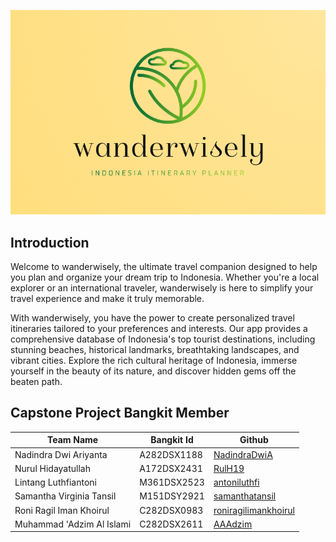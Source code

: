 <img alt="banner ternaku" src="https://github.com/Wander-Wisely/.github/blob/main/profile/banner.png?raw=true"><br>

## Introduction

Welcome to wanderwisely, the ultimate travel companion designed to help you plan and organize your dream trip to Indonesia. Whether you're a local explorer or an international traveler, wanderwisely is here to simplify your travel experience and make it truly memorable.

With wanderwisely, you have the power to create personalized travel itineraries tailored to your preferences and interests. Our app provides a comprehensive database of Indonesia's top tourist destinations, including stunning beaches, historical landmarks, breathtaking landscapes, and vibrant cities. Explore the rich cultural heritage of Indonesia, immerse yourself in the beauty of its nature, and discover hidden gems off the beaten path.

## Capstone Project Bangkit Member

| Team Name                 | Bangkit Id  | Github                                                          |
| ------------------------- | ----------- | --------------------------------------------------------------- |
| Nadindra Dwi Ariyanta     | A282DSX1188 | [NadindraDwiA](https://github.com/NadindraDwiA)                 |
| Nurul Hidayatullah        | A172DSX2431 | [RulH19 ](https://github.com/RulH19)                            |
| Lintang Luthfiantoni      | M361DSX2523 | [antoniluthfi](https://github.com/antoniluthfi)                 |
| Samantha Virginia Tansil  | M151DSY2921 | [samanthatansil](https://github.comsamanthatansil)              |
| Roni Ragil Iman Khoirul   | C282DSX0983 | [roniragilimankhoirul](https://github.com/roniragilimankhoirul) |
| Muhammad 'Adzim Al Islami | C282DSX2611 | [AAAdzim](https://github.com/AAAdzim)                           |

